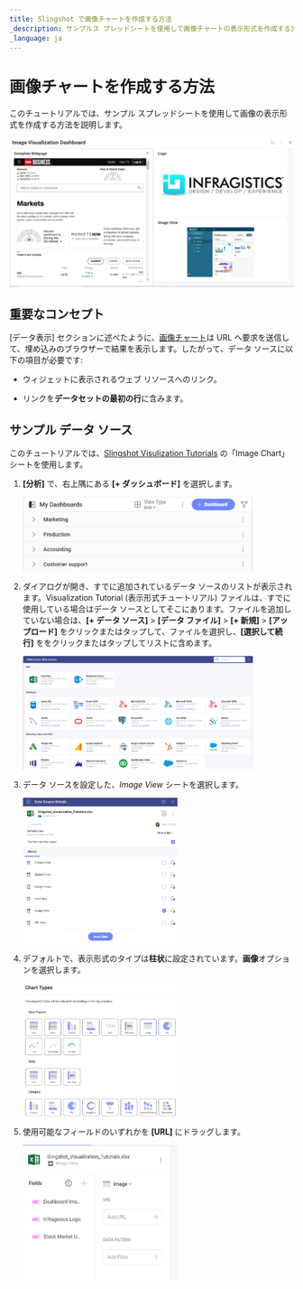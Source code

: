 ```yaml
---
title: Slingshot で画像チャートを作成する方法
_description: サンプルス プレッドシートを使用して画像チャートの表示形式を作成する方法を説明します。
_language: ja
---
```


# 画像チャートを作成する方法

このチュートリアルでは、サンプル スプレッドシートを使用して画像の表示形式を作成する方法を説明します。

<img src="../images/image-chart-sample.png" alt="A sample showing different image chart visualizations in one dashboard" class="responsive-img"/>

## 重要なコンセプト

[データ表示] セクションに述べたように、[画像チャート](image-chart.md)は URL へ要求を送信して、埋め込みのブラウザーで結果を表示します。したがって、データ ソースに以下の項目が必要です:

  - ウィジェットに表示されるウェブ リソースへのリンク。

  - リンクを**データセットの最初の行**に含みます。

## サンプル データ ソース

このチュートリアルでは、[Slingshot Visulization Tutorials](https://download.infragistics.com/reportplus/help/samples/Reveal_Visualization_Tutorials.xlsx) の「Image Chart」シートを使用します。

 1. **[分析]** で、右上隅にある **[+ ダッシュボード]** を選択します。

    <img src="./images/button-dashboard.png" alt="Tutorials-Create-New-Dashboard" class="responsive-img" width="85%"/> 

 2. ダイアログが開き、すでに追加されているデータ ソースのリストが表示されます。Visualization Tutorial (表示形式チュートリアル) ファイルは、すでに使用している場合はデータ ソースとしてそこにあります。ファイルを追加していない場合は、**[+ データ ソース]** > **[データ ファイル]** > **[+ 新規]** > **[アップロード]** をクリックまたはタップして、ファイルを選択し、**[選択して続行]** ををクリックまたはタップしてリストに含めます。

    <img src="images/select-your-data-source.png" alt="Tutorials-Select-Data-Source" class="responsive-img" width="85%"/>

 3. データ ソースを設定した、*Image View* シートを選択します。                                

    <img src="images/select-image-view.png" alt="Tutorials-Select-Image-View-Spreadsheet" class="responsive-img" width="57%"/>

 4. デフォルトで、表示形式のタイプは**柱状**に設定されています。**画像**オプションを選択します。

    <img src="../images/list-of-chart-types.png" alt="Tutorial-Image-View-Select" class="responsive-img" width="57%"/>   
                                                      
5. 使用可能なフィールドのいずれかを **[URL]** にドラッグします。        

   <img src="../images/image-chart-data-organization.png" alt="Tutorials-ImageView-Organizing-Data" class="responsive-img" width="57%"/>
